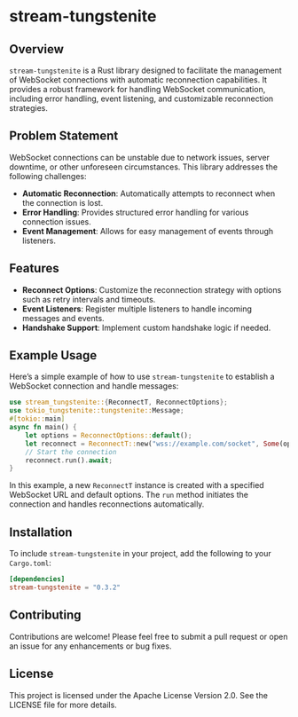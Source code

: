 # stream-tungstenite

## Overview

`stream-tungstenite` is a Rust library designed to facilitate the management of WebSocket connections with automatic reconnection capabilities. It provides a robust framework for handling WebSocket communication, including error handling, event listening, and customizable reconnection strategies.

## Problem Statement

WebSocket connections can be unstable due to network issues, server downtime, or other unforeseen circumstances. This library addresses the following challenges:

- **Automatic Reconnection**: Automatically attempts to reconnect when the connection is lost.
- **Error Handling**: Provides structured error handling for various connection issues.
- **Event Management**: Allows for easy management of events through listeners.

## Features

- **Reconnect Options**: Customize the reconnection strategy with options such as retry intervals and timeouts.
- **Event Listeners**: Register multiple listeners to handle incoming messages and events.
- **Handshake Support**: Implement custom handshake logic if needed.

## Example Usage

Here’s a simple example of how to use `stream-tungstenite` to establish a WebSocket connection and handle messages:

```rust
use stream_tungstenite::{ReconnectT, ReconnectOptions};
use tokio_tungstenite::tungstenite::Message;
#[tokio::main]
async fn main() {
    let options = ReconnectOptions::default();
    let reconnect = ReconnectT::new("wss://example.com/socket", Some(options));
    // Start the connection
    reconnect.run().await;
}
```

In this example, a new `ReconnectT` instance is created with a specified WebSocket URL and default options. The `run` method initiates the connection and handles reconnections automatically.

## Installation

To include `stream-tungstenite` in your project, add the following to your `Cargo.toml`:

```toml
[dependencies]
stream-tungstenite = "0.3.2"
```

## Contributing

Contributions are welcome! Please feel free to submit a pull request or open an issue for any enhancements or bug fixes.

## License

This project is licensed under the Apache License Version 2.0. See the LICENSE file for more details.
